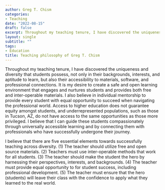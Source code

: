 ```yaml
---
author: Greg T. Chism
categories:
- Teaching 
date: "2022-08-15"
draft: false
excerpt: Throughout my teaching tenure, I have discovered the uniqueness and diversity that students possess, not only in their backgrounds, interests, and aptitude to learn, but also their accessibility to materials, software, and professional connections. It is my desire to create a safe and open learning environment that engages and nurtures students and provides both free and inter-operable materials. I also believe in individual mentorship to provide every student with equal opportunity to succeed when navigating the professional world.  
layout: single
subtitle: ""
tags:
- Education
title: Teaching philosophy of Greg T. Chism
---
```


Throughout my teaching tenure, I have discovered the uniqueness and diversity that students possess, not only in their backgrounds, interests, and aptitude to learn, but also their accessibility to materials, software, and professional connections. It is my desire to create a safe and open learning environment that engages and nurtures students and provides both free and inter-operable materials. I also believe in individual mentorship to provide every student with equal opportunity to succeed when navigating the professional world. Access to higher education does not guarantee equity amongst students, and underrepresented populations, such as those in Tucson, AZ, do not have access to the same opportunities as those more privileged. I believe that I can guide these students compassionately through universally accessible learning and by connecting them with professionals who have successfully undergone their journey.

I believe that there are five essential elements towards successfully teaching across diversity. (1) The teacher should utilize free and open source materials. (2) Teachers must use inter-operable methods that work for all students. (3) The teacher should make the student the hero by harnessing their perspectives, interests, and backgrounds. (4) The teacher must provide equal opportunity to for student success, including professional development. (5) The teacher must ensure that the hero (students) will leave their class with the confidence to apply what they learned to the real world.
